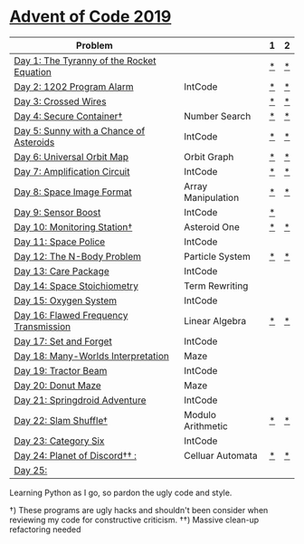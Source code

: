 # [Advent of Code 2019](https://adventofcode.com/2019) 


| Problem |  | 1 | 2 |
| --- | --- | --- | ---|
| [Day 1: The Tyranny of the Rocket Equation](https://adventofcode.com/2019/day/1)  |  | [*](https://raw.githubusercontent.com/dnabre/advent_2019/master/aoc_1.py)   | [*](https://raw.githubusercontent.com/dnabre/advent_2019/master/aoc_1.py) |
| [Day 2: 1202 Program Alarm](https://adventofcode.com/2019/day/2)  | IntCode | [*](https://raw.githubusercontent.com/dnabre/advent_2019/master/aoc_2.py)   | [*](https://raw.githubusercontent.com/dnabre/advent_2019/master/aoc_2.py) |
| [Day 3: Crossed Wires](https://adventofcode.com/2019/day/3)  |   |[*](https://raw.githubusercontent.com/dnabre/advent_2019/master/aoc_3.py)   | [*](https://raw.githubusercontent.com/dnabre/advent_2019/master/aoc_3.py) |
| [Day 4: Secure Container†](https://adventofcode.com/2019/day/4)  | Number Search | [*](https://raw.githubusercontent.com/dnabre/advent_2019/master/aoc_4.py)   | [*](https://raw.githubusercontent.com/dnabre/advent_2019/master/aoc_4.py) |
| [Day 5: Sunny with a Chance of Asteroids](https://adventofcode.com/2019/day/5)  | IntCode |[*](https://raw.githubusercontent.com/dnabre/advent_2019/master/aoc_5.py)   | [*](https://raw.githubusercontent.com/dnabre/advent_2019/master/aoc_5.py) |
| [Day 6: Universal Orbit Map](https://adventofcode.com/2019/day/6)  |  Orbit Graph | [*](https://raw.githubusercontent.com/dnabre/advent_2019/master/aoc_6.py)   | [*](https://raw.githubusercontent.com/dnabre/advent_2019/master/aoc_6.py) |
| [Day 7: Amplification Circuit](https://adventofcode.com/2019/day/7)  | IntCode   | [*](https://raw.githubusercontent.com/dnabre/advent_2019/master/aoc_7.py)   | [*](https://raw.githubusercontent.com/dnabre/advent_2019/master/aoc_7.py) |
| [Day 8: Space Image Format](https://adventofcode.com/2019/day/8)  | Array Manipulation  | [*](https://raw.githubusercontent.com/dnabre/advent_2019/master/aoc_8.py)   | [*](https://raw.githubusercontent.com/dnabre/advent_2019/master/aoc_8.py) |
| [Day 9: Sensor Boost ](https://adventofcode.com/2019/day/9)  | IntCode |    [*](https://raw.githubusercontent.com/dnabre/advent_2019/master/aoc_9.py)   | [ ](https://raw.githubusercontent.com/dnabre/advent_2019/master/aoc_9.py) |
| [Day 10: Monitoring Station†](https://adventofcode.com/2019/day/10) | Asteroid One| [*](https://raw.githubusercontent.com/dnabre/advent_2019/master/aoc_10.py)   | [*](https://raw.githubusercontent.com/dnabre/advent_2019/master/aoc_10.py) |
| [Day 11: Space Police](https://adventofcode.com/2019/day/11) | IntCode| [ ](https://raw.githubusercontent.com/dnabre/advent_2019/master/aoc_11.py)   | [ ](https://raw.githubusercontent.com/dnabre/advent_2019/master/aoc_11.py) |
| [Day 12: The N-Body Problem](https://adventofcode.com/2019/day/12) | Particle  System| [*](https://raw.githubusercontent.com/dnabre/advent_2019/master/aoc_12.py)   | [*](https://raw.githubusercontent.com/dnabre/advent_2019/master/aoc_12.py) |
| [Day 13: Care Package ](https://adventofcode.com/2019/day/13) | IntCode| [ ](https://raw.githubusercontent.com/dnabre/advent_2019/master/aoc_13.py)   | [ ](https://raw.githubusercontent.com/dnabre/advent_2019/master/aoc_13.py) |
| [Day 14: Space Stoichiometry](https://adventofcode.com/2019/day/14) | Term Rewriting | [ ](https://raw.githubusercontent.com/dnabre/advent_2019/master/aoc_14.py)   | [ ](https://raw.githubusercontent.com/dnabre/advent_2019/master/aoc_14.py) |
| [Day 15: Oxygen System](https://adventofcode.com/2019/day/15) | IntCode | [ ](https://raw.githubusercontent.com/dnabre/advent_2019/master/aoc_15.py)   | [ ](https://raw.githubusercontent.com/dnabre/advent_2019/master/aoc_15.py) |
| [Day 16: Flawed Frequency Transmission](https://adventofcode.com/2019/day/16) | Linear Algebra | [*](https://raw.githubusercontent.com/dnabre/advent_2019/master/aoc_16.py)   | [*](https://raw.githubusercontent.com/dnabre/advent_2019/master/aoc_16.py) |
| [Day 17: Set and Forget ](https://adventofcode.com/2019/day/17) | IntCode | [ ](https://raw.githubusercontent.com/dnabre/advent_2019/master/aoc_17.py)   | [ ](https://raw.githubusercontent.com/dnabre/advent_2019/master/aoc_17.py) |
| [Day 18: Many-Worlds Interpretation ](https://adventofcode.com/2019/day/18) | Maze | [ ](https://raw.githubusercontent.com/dnabre/advent_2019/master/aoc_18.py)   | [ ](https://raw.githubusercontent.com/dnabre/advent_2019/master/aoc_18.py) |
| [Day 19: Tractor Beam ](https://adventofcode.com/2019/day/19) | IntCode | [ ](https://raw.githubusercontent.com/dnabre/advent_2019/master/aoc_19.py)   | [ ](https://raw.githubusercontent.com/dnabre/advent_2019/master/aoc_19.py) |
| [Day 20: Donut Maze ](https://adventofcode.com/2019/day/20) | Maze | [ ](https://raw.githubusercontent.com/dnabre/advent_2019/master/aoc_20.py)   | [ ](https://raw.githubusercontent.com/dnabre/advent_2019/master/aoc_20.py) |
| [Day 21: Springdroid Adventure ](https://adventofcode.com/2019/day/21) | IntCode | [ ](https://raw.githubusercontent.com/dnabre/advent_2019/master/aoc_21.py)   | [ ](https://raw.githubusercontent.com/dnabre/advent_2019/master/aoc_21.py) |
| [Day 22: Slam Shuffle† ](https://adventofcode.com/2019/day/22) | Modulo Arithmetic | [*](https://raw.githubusercontent.com/dnabre/advent_2019/master/aoc_22.py)   | [*](https://raw.githubusercontent.com/dnabre/advent_2019/master/aoc_22.py) |
| [Day 23: Category Six ](https://adventofcode.com/2019/day/23) | IntCode | [](https://raw.githubusercontent.com/dnabre/advent_2019/master/aoc_23.py)   | [ ](https://raw.githubusercontent.com/dnabre/advent_2019/master/aoc_23.py) |
| [Day 24: Planet of Discord†† : ](https://adventofcode.com/2019/day/24) | Celluar Automata | [*](https://raw.githubusercontent.com/dnabre/advent_2019/master/aoc_24.py)   | [*](https://raw.githubusercontent.com/dnabre/advent_2019/master/aoc_24.py) |
| [Day 25: ](https://adventofcode.com/2019/day/25) |  | [ ](https://raw.githubusercontent.com/dnabre/advent_2019/master/aoc_25.py)   | [ ](https://raw.githubusercontent.com/dnabre/advent_2019/master/aoc_25.py) |


Learning Python as I go, so pardon the ugly code and style.

 †) These programs are ugly hacks and shouldn't been consider when reviewing my code for constructive criticism.
††) Massive clean-up refactoring needed
 
